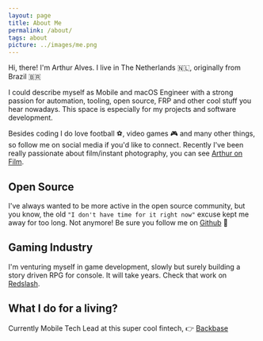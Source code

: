```yaml
---
layout: page
title: About Me
permalink: /about/
tags: about
picture: ../images/me.png
---
```


Hi, there! I'm Arthur Alves.
I live in The Netherlands 🇳🇱, originally from Brazil 🇧🇷

I could describe myself as Mobile and macOS Engineer with a strong passion for automation, tooling, open source, FRP and other cool stuff you hear nowadays. This space is especially for my projects and software development.

Besides coding I do love football ⚽, video games 🎮 and many other things, so follow me on social media if you'd like to connect.
Recently I've been really passionate about film/instant photography, you can see [Arthur on Film](/on-film).

## Open Source

I've always wanted to be more active in the open source community, but you know, the old `"I don't have time for it right now"` excuse kept me away for too long. Not anymore! Be sure you follow me on [Github](https://github.com/arthurpalves) 🚀

## Gaming Industry

I'm venturing myself in game development, slowly but surely building a story driven RPG for console.
It will take years. Check that work on [Redslash](https://www.redslash.co).

## What I do for a living?

Currently Mobile Tech Lead at this super cool fintech, 👉 [Backbase](https://www.backbase.com)
